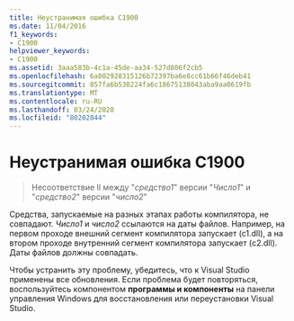 ```yaml
---
title: Неустранимая ошибка C1900
ms.date: 11/04/2016
f1_keywords:
- C1900
helpviewer_keywords:
- C1900
ms.assetid: 3aaa583b-4c1a-45de-aa34-527d806f2cb5
ms.openlocfilehash: 6a802928315126b72397ba6e8cc61b66f46deb41
ms.sourcegitcommit: 857fa6b530224fa6c18675138043aba9aa0619fb
ms.translationtype: MT
ms.contentlocale: ru-RU
ms.lasthandoff: 03/24/2020
ms.locfileid: "80202844"
---
```

# <a name="fatal-error-c1900"></a>Неустранимая ошибка C1900

> Несоответствие Il между "*средство1*" версии "*Число1*" и "*средство2*" версии "*число2*"

Средства, запускаемые на разных этапах работы компилятора, не совпадают. *Число1* и *число2* ссылаются на даты файлов. Например, на первом проходе внешний сегмент компилятора запускает (c1.dll), а на втором проходе внутренний сегмент компилятора запускает (c2.dll). Даты файлов должны совпадать.

Чтобы устранить эту проблему, убедитесь, что к Visual Studio применены все обновления. Если проблема будет повторяться, воспользуйтесь компонентом **программы и компоненты** на панели управления Windows для восстановления или переустановки Visual Studio.
